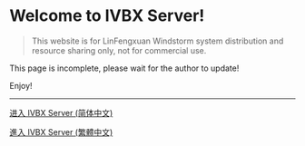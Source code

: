 # Welcome to IVBX Server! 

> This website is for LinFengxuan Windstorm system distribution and resource sharing only, not for commercial use.

This page is incomplete, please wait for the author to update!

Enjoy!

***

[进入 IVBX Server (简体中文)](/zh-cn)

[進入 IVBX Server (繁體中文)](/zh-tw)

